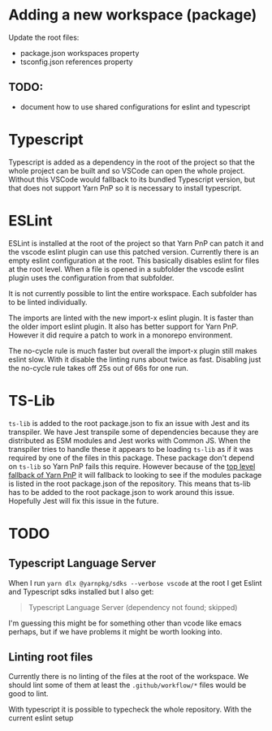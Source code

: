 # Adding a new workspace (package)
Update the root files:
- package.json workspaces property
- tsconfig.json references property

## TODO:
- document how to use shared configurations for eslint and typescript

# Typescript
Typescript is added as a dependency in the root of the project so that the whole project can be built and so VSCode can open the whole project. Without this VSCode would fallback to its bundled Typescript version, but that does not support Yarn PnP so it is necessary to install typescript.

# ESLint
ESLint is installed at the root of the project so that Yarn PnP can patch it and the vscode eslint plugin can use this patched version. Currently there is an empty eslint configuration at the root. This basically disables eslint for files at the root level. When a file is opened in a subfolder the vscode eslint plugin uses the configuration from that subfolder.

It is not currently possible to lint the entire workspace. Each subfolder has to be linted individually.

The imports are linted with the new import-x eslint plugin. It is faster than the older import eslint plugin. It also has better support for Yarn PnP. However it did require a patch to work in a monorepo environment.

The no-cycle rule is much faster but overall the import-x plugin still makes eslint slow. With it disable the linting runs about twice as fast. Disabling just the no-cycle rule takes off 25s out of 66s for one run.

# TS-Lib
`ts-lib` is added to the root package.json to fix an issue with Jest and its transpiler. We have Jest transpile some of dependencies because they are distributed as ESM modules and Jest works with Common JS. When the transpiler tries to handle these it appears to be loading `ts-lib` as if it was required by one of the files in this package. These package don't depend on `ts-lib` so Yarn PnP fails this require. However because of the [top level fallback of Yarn PnP](https://yarnpkg.com/configuration/yarnrc#pnpFallbackMode) it will fallback to looking to see if the modules package is listed in the root package.json of the repository. This means that ts-lib has to be added to the root package.json to work around this issue. Hopefully Jest will fix this issue in the future.

# TODO

## Typescript Language Server
When I run `yarn dlx @yarnpkg/sdks --verbose vscode` at the root I get Eslint and Typescript sdks installed but I also get:
>  Typescript Language Server (dependency not found; skipped)

I'm guessing this might be for something other than vcode like emacs perhaps, but if we have problems it might be worth looking into.

## Linting root files
Currently there is no linting of the files at the root of the workspace. We should lint some of them at least the `.github/workflow/*` files would be good to lint.

With typescript it is possible to typecheck the whole repository. With the current eslint setup
